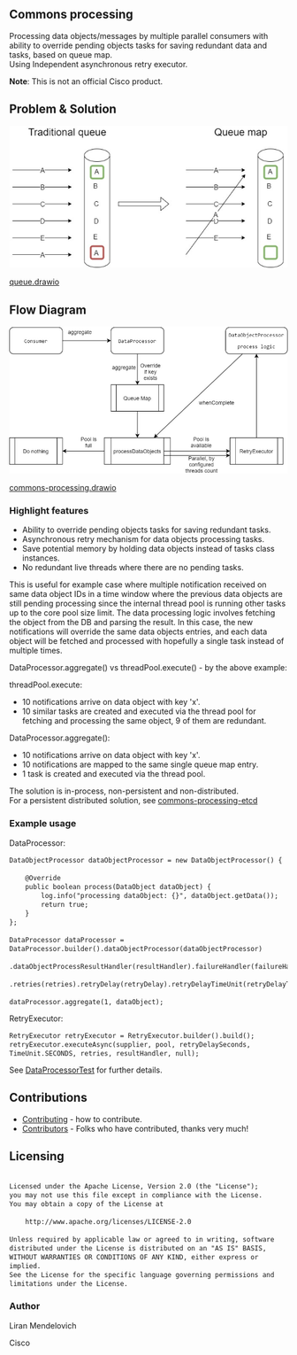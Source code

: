 ## Commons processing
Processing data objects/messages by multiple parallel consumers with ability to override pending objects tasks for saving redundant data and tasks, based on queue map.  
Using Independent asynchronous retry executor.

**Note**: This is not an official Cisco product.

## Problem & Solution
![queue](./docs/queue.jpg)

[queue.drawio](./docs/queue.drawio)

## Flow Diagram
  
![Commons processing](./docs/commons-processing.jpg)

[commons-processing.drawio](./docs/commons-processing.drawio)

### Highlight features 
* Ability to override pending objects tasks for saving redundant tasks. 
* Asynchronous retry mechanism for data objects processing tasks. 
* Save potential memory by holding data objects instead of tasks class instances. 
* No redundant live threads where there are no pending tasks. 

This is useful for example case where multiple notification received on same data object IDs in a time window where the previous data objects are still pending processing since the internal thread pool is running other tasks up to the core pool size limit. The data processing logic involves fetching the object from the DB and parsing the result. In this case, the new notifications will override the same data objects entries, and each data object will be fetched and processed with hopefully a single task instead of multiple times. 

DataProcessor.aggregate() vs threadPool.execute() - by the above example:

threadPool.execute: 
* 10 notifications arrive on data object with key 'x'. 
* 10 similar tasks are created and executed via the thread pool for fetching and processing the same object, 9 of them are redundant.

DataProcessor.aggregate():
* 10 notifications arrive on data object with key 'x'. 
* 10 notifications are mapped to the same single queue map entry. 
* 1 task is created and executed via the thread pool. 

The solution is in-process, non-persistent and non-distributed.  
For a persistent distributed solution, see [commons-processing-etcd](./commons-processing-etcd/README.md)

### Example usage
DataProcessor:

```
DataObjectProcessor dataObjectProcessor = new DataObjectProcessor() {
			
	@Override
	public boolean process(DataObject dataObject) {
		log.info("processing dataObject: {}", dataObject.getData());
		return true;
	}
};

DataProcessor dataProcessor = DataProcessor.builder().dataObjectProcessor(dataObjectProcessor)
		.dataObjectProcessResultHandler(resultHandler).failureHandler(failureHandler).numOfThreads(numOfThreads)
		.retries(retries).retryDelay(retryDelay).retryDelayTimeUnit(retryDelayTimeUnit).build();
				
dataProcessor.aggregate(1, dataObject);
```

RetryExecutor:

```
RetryExecutor retryExecutor = RetryExecutor.builder().build();
retryExecutor.executeAsync(supplier, pool, retryDelaySeconds, TimeUnit.SECONDS, retries, resultHandler, null);
```

See [DataProcessorTest](./commons-processing/src/test/java/com/cisco/commons/processing/DataProcessorTest.java) for further details.

## Contributions
 * [Contributing](CONTRIBUTING.md) - how to contribute.
 * [Contributors](docs/CONTRIBUTORS.md) - Folks who have contributed, thanks very much!

## Licensing

```

Licensed under the Apache License, Version 2.0 (the "License");
you may not use this file except in compliance with the License.
You may obtain a copy of the License at

    http://www.apache.org/licenses/LICENSE-2.0

Unless required by applicable law or agreed to in writing, software
distributed under the License is distributed on an "AS IS" BASIS,
WITHOUT WARRANTIES OR CONDITIONS OF ANY KIND, either express or implied.
See the License for the specific language governing permissions and
limitations under the License.
```

### Author
Liran Mendelovich

Cisco
